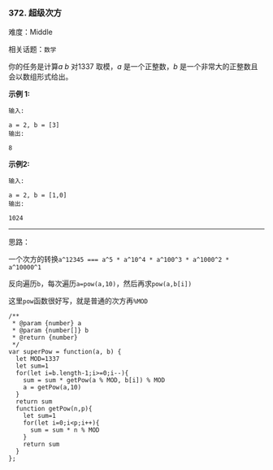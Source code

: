 ### 372. 超级次方

难度：Middle

相关话题：`数学`

你的任务是计算*a* *b* 对1337 取模，*a*  是一个正整数，*b*  是一个非常大的正整数且会以数组形式给出。



**示例 1:** 



```
输入:

a = 2, b = [3]
输出:

8
```


**示例2:** 



```
输入:

a = 2, b = [1,0]
输出:

1024
```



-----

思路：

一个次方的转换`a^12345 === a^5 * a^10^4 * a^100^3 * a^1000^2 * a^10000^1`

反向遍历`b`，每次遍历`a=pow(a,10)`，然后再求`pow(a,b[i])`

这里`pow`函数很好写，就是普通的次方再`%MOD`
```
/**
 * @param {number} a
 * @param {number[]} b
 * @return {number}
 */
var superPow = function(a, b) {
  let MOD=1337
  let sum=1
  for(let i=b.length-1;i>=0;i--){
    sum = sum * getPow(a % MOD, b[i]) % MOD
    a = getPow(a,10) 
  }
  return sum
  function getPow(n,p){
    let sum=1
    for(let i=0;i<p;i++){
      sum = sum * n % MOD
    }
    return sum
  }  
};
```

